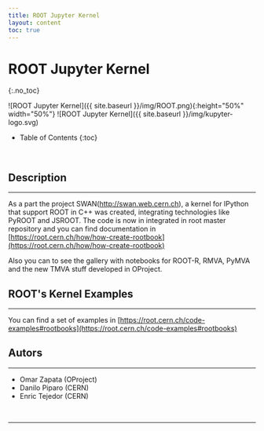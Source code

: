 ```yaml
---
title: ROOT Jupyter Kernel
layout: content
toc: true
---
```

# ROOT Jupyter Kernel
{:.no_toc}

![ROOT Jupyter Kernel]({{ site.baseurl }}/img/ROOT.png){:height="50%" width="50%"}
![ROOT Jupyter Kernel]({{ site.baseurl }}/img/kupyter-logo.svg)

* Table of Contents 
{:toc}
<br>


## Description 
-----------
As a part the project SWAN(http://swan.web.cern.ch), a kernel for IPython that support ROOT in C++ was created, 
integrating technologies like PyROOT and JSROOT. 
The code is now in integrated in root master repository and you can find documentation in [https://root.cern.ch/how/how-create-rootbook](https://root.cern.ch/how/how-create-rootbook)

Also you can to see the gallery with notebooks for ROOT-R, RMVA, PyMVA and the new TMVA stuff 
developed in OProject.

## ROOT's Kernel Examples
-----------
You can find a set of examples in [https://root.cern.ch/code-examples#rootbooks](https://root.cern.ch/code-examples#rootbooks)

## Autors
-----------
 * Omar Zapata  (OProject)
 * Danilo Piparo (CERN)
 * Enric Tejedor (CERN)

<br>

-----------
